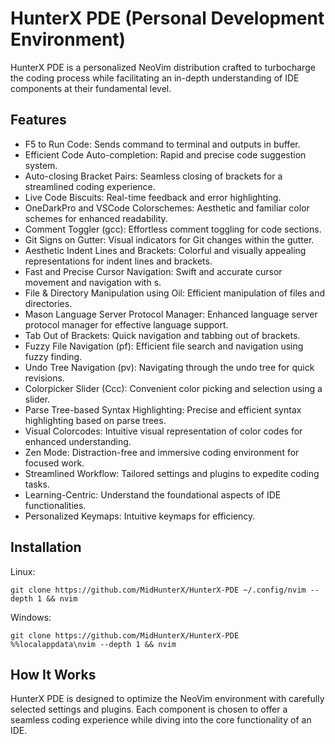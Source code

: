 # HunterX PDE (Personal Development Environment)

HunterX PDE is a personalized NeoVim distribution crafted to turbocharge the coding process while facilitating an in-depth understanding of IDE components at their fundamental level.

## Features

- F5 to Run Code: Sends command to terminal and outputs in buffer.
- Efficient Code Auto-completion: Rapid and precise code suggestion system.
- Auto-closing Bracket Pairs: Seamless closing of brackets for a streamlined coding experience.
- Live Code Biscuits: Real-time feedback and error highlighting.
- OneDarkPro and VSCode Colorschemes: Aesthetic and familiar color schemes for enhanced readability.
- Comment Toggler (gcc): Effortless comment toggling for code sections.
- Git Signs on Gutter: Visual indicators for Git changes within the gutter.
- Aesthetic Indent Lines and Brackets: Colorful and visually appealing representations for indent lines and brackets.
- Fast and Precise Cursor Navigation: Swift and accurate cursor movement and navigation with s<Regex>.
- File & Directory Manipulation using Oil: Efficient manipulation of files and directories.
- Mason Language Server Protocol Manager: Enhanced language server protocol manager for effective language support.
- Tab Out of Brackets: Quick navigation and tabbing out of brackets.
- Fuzzy File Navigation (pf): Efficient file search and navigation using fuzzy finding.
- Undo Tree Navigation (pv): Navigating through the undo tree for quick revisions.
- Colorpicker Slider (Ccc): Convenient color picking and selection using a slider.
- Parse Tree-based Syntax Highlighting: Precise and efficient syntax highlighting based on parse trees.
- Visual Colorcodes: Intuitive visual representation of color codes for enhanced understanding.
- Zen Mode: Distraction-free and immersive coding environment for focused work.
- Streamlined Workflow: Tailored settings and plugins to expedite coding tasks.
- Learning-Centric: Understand the foundational aspects of IDE functionalities.
- Personalized Keymaps: Intuitive keymaps for efficiency.


## Installation

Linux:
```
git clone https://github.com/MidHunterX/HunterX-PDE ~/.config/nvim --depth 1 && nvim
```

Windows:
```
git clone https://github.com/MidHunterX/HunterX-PDE %%localappdata\nvim --depth 1 && nvim
```

## How It Works

HunterX PDE is designed to optimize the NeoVim environment with carefully selected settings and plugins. Each component is chosen to offer a seamless coding experience while diving into the core functionality of an IDE.
